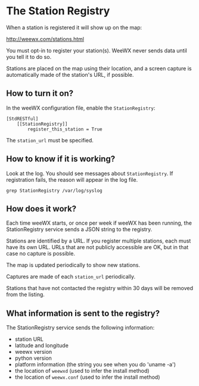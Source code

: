 # The Station Registry

When a station is registered it will show up on the map:

http://weewx.com/stations.html

You must opt-in to register your station(s).  WeeWX never sends data until you tell it to do so.

Stations are placed on the map using their location, and a screen capture is automatically made of the station's URL, if possible.

## How to turn it on?

In the weeWX configuration file, enable the `StationRegistry`:

```
[StdRESTful]
    [[StationRegistry]]
        register_this_station = True
```

The `station_url` must be specified.

## How to know if it is working?

Look at the log.  You should see messages about `StationRegistry`.  If registration fails, the reason will appear in the log file.

```
grep StationRegistry /var/log/syslog
```

## How does it work?

Each time weeWX starts, or once per week if weeWX has been running, the StationRegistry service sends a JSON string to the registry.

Stations are identified by a URL.  If you register multiple stations, each must have its own URL.  URLs that are not publicly accessible are OK, but in that case no capture is possible.

The map is updated periodically to show new stations.

Captures are made of each `station_url` periodically.

Stations that have not contacted the registry within 30 days will be removed from the listing.

## What information is sent to the registry?

The StationRegistry service sends the following information:

* station URL
* latitude and longitude
* weewx version
* python version
* platform information (the string you see when you do 'uname -a')
* the location of `weewxd` (used to infer the install method)
* the location of `weewx.conf` (used to infer the install method)

